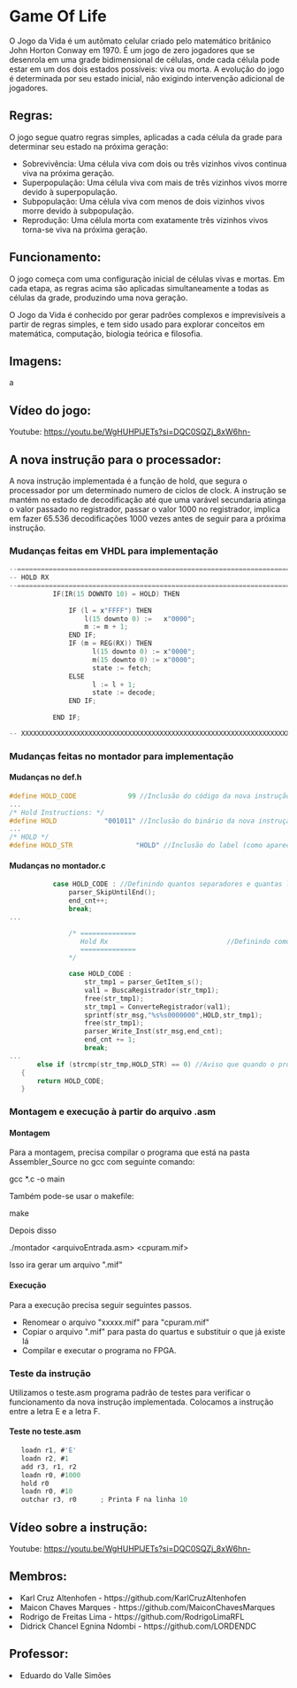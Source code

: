 # Game Of Life
O Jogo da Vida é um autômato celular criado pelo matemático britânico John Horton Conway em 1970. É um jogo de zero jogadores que se desenrola em uma grade bidimensional de células, onde cada célula pode estar em um dos dois estados possíveis: viva ou morta. A evolução do jogo é determinada por seu estado inicial, não exigindo intervenção adicional de jogadores.

## Regras:
O jogo segue quatro regras simples, aplicadas a cada célula da grade para determinar seu estado na próxima geração:
- Sobrevivência: Uma célula viva com dois ou três vizinhos vivos continua viva na próxima geração.
- Superpopulação: Uma célula viva com mais de três vizinhos vivos morre devido à superpopulação.
- Subpopulação: Uma célula viva com menos de dois vizinhos vivos morre devido à subpopulação.
- Reprodução: Uma célula morta com exatamente três vizinhos vivos torna-se viva na próxima geração.

## Funcionamento:
O jogo começa com uma configuração inicial de células vivas e mortas. Em cada etapa, as regras acima são aplicadas simultaneamente a todas as células da grade, produzindo uma nova geração.

O Jogo da Vida é conhecido por gerar padrões complexos e imprevisíveis a partir de regras simples, e tem sido usado para explorar conceitos em matemática, computação, biologia teórica e filosofia.

## Imagens:

a

## Vídeo do jogo:
Youtube: https://youtu.be/WgHUHPlJETs?si=DQC0SQZj_8xW6hn-

## A nova instrução para o processador:
A nova instrução implementada é a função de hold, que segura o processador por um determinado numero de ciclos de clock. A instrução se mantém no estado de decodificação até que uma varável secundaria atinga o valor passado no registrador, passar o valor 1000 no registrador, implica em fazer 65.536 decodificações 1000 vezes antes de seguir para a próxima instrução.

### Mudanças feitas em VHDL para implementação

 ```c
--========================================================================
-- HOLD RX
--========================================================================			
			IF(IR(15 DOWNTO 10) = HOLD) THEN
				
				IF (l = x"FFFF") THEN
					l(15 downto 0) :=	x"0000";
					m := m + 1;
				END IF;
				IF (m = REG(RX)) THEN
					  l(15 downto 0) :=	x"0000";  
					  m(15 downto 0) :=	x"0000";
					  state := fetch;
				ELSE
					  l := l + 1;
					  state := decode;
				END IF;
					
			END IF;		

-- XXXXXXXXXXXXXXXXXXXXXXXXXXXXXXXXXXXXXXXXXXXXXXXXXXXXXXXXXXXXXXXXXXXXXXX	
```

### Mudanças feitas no montador para implementação

#### Mudanças no def.h

 ```c
#define HOLD_CODE             99 //Inclusão do código da nova instrução
...
/* Hold Instructions: */
#define HOLD            "001011" //Inclusão do binário da nova instrução
...
/* HOLD */
#define HOLD_STR                "HOLD" //Inclusão do label (como aparecerá no código) a nova instrução
```

#### Mudanças no montador.c

 ```c
            case HOLD_CODE : //Definindo quantos separadores e quantas linhas minha instrução vai precisar
                parser_SkipUntilEnd();
                end_cnt++;
                break;
...

                /* ==============
                   Hold Rx                              //Definindo como a instrução deve ser montada
                   ==============
                */

                case HOLD_CODE :
                    str_tmp1 = parser_GetItem_s();
                    val1 = BuscaRegistrador(str_tmp1);
                    free(str_tmp1);
                    str_tmp1 = ConverteRegistrador(val1);
                    sprintf(str_msg,"%s%s0000000",HOLD,str_tmp1);
                    free(str_tmp1);
                    parser_Write_Inst(str_msg,end_cnt);
                    end_cnt += 1;
                    break;
...
        else if (strcmp(str_tmp,HOLD_STR) == 0) //Aviso que quando o programa encontrar a palavra hold, ele deve montar a instrução HOLD_CODE
    {
        return HOLD_CODE;
    }
```

### Montagem e execução à partir do arquivo .asm

#### Montagem

Para a montagem, precisa compilar o programa que está na pasta Assembler_Source no gcc com seguinte comando:

 gcc *.c -o main

 Também pode-se usar o makefile:
 
 make
  
 Depois disso
 
 ./montador <arquivoEntrada.asm> <cpuram.mif>
 
Isso ira gerar um arquivo ".mif"
 
 #### Execução
 
 Para a execução precisa seguir seguintes passos.

 - Renomear o arquivo "xxxxx.mif" para "cpuram.mif"
 - Copiar o arquivo ".mif" para pasta do quartus e substituir o que já existe lá
 - Compilar e executar o programa no FPGA.

### Teste da instrução

Utilizamos o teste.asm programa padrão de testes para verificar o funcionamento da nova instrução implementada. Colocamos a instrução entre a letra E e a letra F.

#### Teste no teste.asm

 ```c
	loadn r1, #'E'
	loadn r2, #1
	add r3, r1, r2
	loadn r0, #1000
	hold r0
	loadn r0, #10
	outchar r3, r0		; Printa F na linha 10
```

## Vídeo sobre a instrução:
Youtube: https://youtu.be/WgHUHPlJETs?si=DQC0SQZj_8xW6hn-

<h2>Membros:</h2>

<li> Karl Cruz Altenhofen - https://github.com/KarlCruzAltenhofen </li>
<li> Maicon Chaves Marques - https://github.com/MaiconChavesMarques </li>
<li> Rodrigo de Freitas Lima - https://github.com/RodrigoLimaRFL </li>
<li> Didrick Chancel Egnina Ndombi - https://github.com/LORDENDC </li>

<h2>Professor:</h2>

<li> Eduardo do Valle Simões </li>

